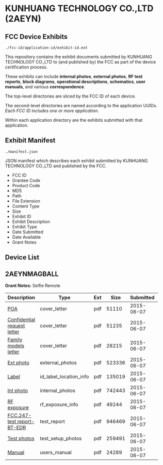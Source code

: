 # KUNHUANG TECHNOLOGY CO.,LTD (2AEYN)
## FCC Device Exhibits

```
./fcc-id/application-id/exhibit-id.ext
```

This repository contains the exhibit documents submitted by KUNHUANG TECHNOLOGY CO.,LTD to (and published by) the FCC as part of the device certification process.

These exhibits can include **internal photos**, **external photos**, **RF test reports**, **block diagrams**, **operational descriptions**, **schematics**, **user manuals**, and various **correspondence**.

The top-level directories are sliced by the FCC ID of each device.

The second-level directories are named according to the application UUIDs. *Each FCC ID includes one or more application.*

Within each application directory are the exhibits submitted with that application. 

## Exhibit Manifest

```
./manifest.json
```

JSON manifest which describes each exhibit submitted by KUNHUANG TECHNOLOGY CO.,LTD and published by the FCC.

- FCC ID
- Grantee Code
- Product Code
- MD5
- Path
- File Extension
- Content Type
- Size
- Exhibit ID
- Exhibit Description
- Exhibit Type
- Date Submitted
- Date Available
- Grant Notes

## Device List
## 2AEYNMAGBALL
**Grant Notes:** Selfie Remote

| Description | Type | Ext | Size | Submitted | Available |
| ----------- | ---- | --- | ---- | --------- | --------- |
| [POA](2AEYNMAGBALL/d5ec87932c73d321d10d04f66154fe05/2638955.pdf) | cover_letter | pdf | 51110 | 2015-06-07 | 2015-06-07 |
| [Confidential request letter](2AEYNMAGBALL/d5ec87932c73d321d10d04f66154fe05/2638956.pdf) | cover_letter | pdf | 51235 | 2015-06-07 | 2015-06-07 |
| [Family models letter](2AEYNMAGBALL/d5ec87932c73d321d10d04f66154fe05/2638957.pdf) | cover_letter | pdf | 28215 | 2015-06-07 | 2015-06-07 |
| [Ext photo](2AEYNMAGBALL/d5ec87932c73d321d10d04f66154fe05/2638961.pdf) | external_photos | pdf | 523336 | 2015-06-07 | 2015-06-07 |
| [Label](2AEYNMAGBALL/d5ec87932c73d321d10d04f66154fe05/2638963.pdf) | id_label_location_info | pdf | 135019 | 2015-06-07 | 2015-06-07 |
| [Int photo](2AEYNMAGBALL/d5ec87932c73d321d10d04f66154fe05/2638962.pdf) | internal_photos | pdf | 742443 | 2015-06-07 | 2015-06-07 |
| [RF exposure](2AEYNMAGBALL/d5ec87932c73d321d10d04f66154fe05/2638958.pdf) | rf_exposure_info | pdf | 49244 | 2015-06-07 | 2015-06-07 |
| [FCC.247-test report-BT-EDR](2AEYNMAGBALL/d5ec87932c73d321d10d04f66154fe05/2638959.pdf) | test_report | pdf | 946469 | 2015-06-07 | 2015-06-07 |
| [Test photos](2AEYNMAGBALL/d5ec87932c73d321d10d04f66154fe05/2638960.pdf) | test_setup_photos | pdf | 259491 | 2015-06-07 | 2015-06-07 |
| [Manual](2AEYNMAGBALL/d5ec87932c73d321d10d04f66154fe05/2638964.pdf) | users_manual | pdf | 24289 | 2015-06-07 | 2015-06-07 |
